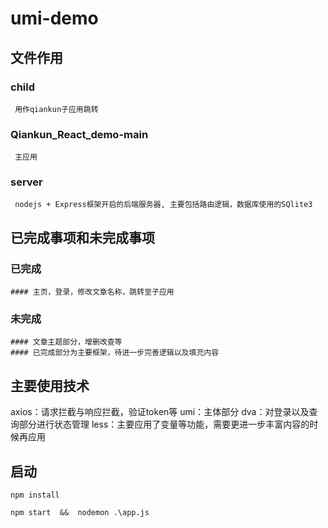 # umi-demo
## 文件作用
   ### child
     用作qiankun子应用跳转
   ### Qiankun_React_demo-main 
     主应用
   ### server
     nodejs + Express框架开启的后端服务器, 主要包括路由逻辑，数据库使用的SQlite3
## 已完成事项和未完成事项
  ### 已完成
    #### 主页，登录，修改文章名称，跳转至子应用
  ### 未完成
    #### 文章主题部分，增删改查等
    #### 已完成部分为主要框架，待进一步完善逻辑以及填充内容
## 主要使用技术
 axios：请求拦截与响应拦截，验证token等
 umi：主体部分
 dva：对登录以及查询部分进行状态管理
 less：主要应用了变量等功能，需要更进一步丰富内容的时候再应用
## 启动
```
npm install
```
```
npm start  &&  nodemon .\app.js
```
